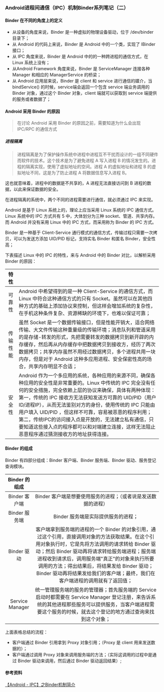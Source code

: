 ### Android进程间通信（IPC）机制Binder系列笔记（二）

#### Binder 在不同的角度上的定义

* 从设备的角度来说，Binder 是一种虚拟的物理设备驱动，位于 /dev/binder 目录下；
* 从 Android 的代码上来说，Binder 是 Android 中的一个类，实现了 IBinder 接口；
* 从 IPC 角度来说，Binder 是 Android 中的的一种跨进程的通信方式，在 Linux 系统上没有；
* 从Android Framework 角度来说，Binder 是 ServiceManager 连接各种 Manager 和相应的 ManagerService 的桥梁；
* 从 Android 应用层来说，Binder 是 client 和 service 进行通信的媒介，当 bindService() 的时候，service端会返回一个包含 service 端业务调用的 Binder 对象，通过这个 Binder 对象，client 端就可以获取到 service 端提供的服务或者数据了；

#### Android 采用 Binder 的原因

> 在讨论 Android 采用 Binder 的原因之前，需要知道为什么会出现 IPC/RPC 的通信方式

##### 进程隔离

> 进程隔离是为了保护操作系统中进程中进程互不干扰而设计的一组不同硬件而软件的技术。这个技术是为了避免进程 A 写入进程 B 的情况发生的。进程的隔离实现，使用了虚拟地址的空间。进程 A 的虚拟地址和进程 B 的虚拟地址不同，这是为了防止进程 A 将数据信息写入进程 B。

这也就意味着，进程中的数据是不共享的，A 进程无法直接访问到 B 进程的数据，以此来保证数据的安全。

在进程隔离的系统中，两个不同的进程需要进行通信，就必须通过 IPC 来实现。



Android 是基于 Linux 系统上的，理论上应当采用 Linux 系统的 IPC 通信方式。Linux 系统中的 IPC 方式共有 5 中，大体划分为三种 socket、管道、共享内存。而 Android 并没有采用 Linux 中的 IPC 方式，而采用称为 Binder 的 IPC 方式。

Binder 是一种基于 Client-Service 通行模式的通信方式，传输过程只需要一次拷贝，可以为发送方添加 UID/PID 标记，支持实名 Binder 和匿名 Binder，安全性高；

下表描述 Linux 中的 IPC 的特性，来与 Android 中的 Binder 对比，以解析采用 Binder 的原因：

|特性||
:--:|:--
|可靠性|Android 中希望得到的是一种 Client-Service 的通信方式，而 Linux 中符合这种通信方式的只有 Socket。虽然可以在其他四种方式的基础上添加协议来控制，但这样会增加系统的复杂性，在手机这种条件复杂、资源稀缺的环境下，也难以保证可靠；|
|传输性能|虽然 Socket 是一个数据传输接口，但是性能开销大，适合网络传输、大文件传输这种重量级的传输环境；消息队列和管道采用的是存储-转发的形式，先把需要转发的数据拷贝到新开辟的内存缓存，然后再从内存缓存中把数据拷贝到接收方，经历了两次数据拷贝；共享内存虽然不用经过数据拷贝，多个进程共用一块内存，但是对于 Android 这种多应用进程、安全保密性高的场合，共享内存明显不合适；|
|安全性|Android 作为一个多应用的系统，各种应用的来源不同，确保各种应用的安全性是非常重要的。Linux 中传统的 IPC 完全没有任何的安全措施，完全依赖上层的协议来确保，具体有两种体现：第一，传统的 IPC 接收方无法获知发送方可靠的 UID/PID（用户ID/进程IP），从而无法鉴别对方的身份，使用传统的 IPC 只能由用户填入 UID/PID ，但这样不可靠，容易被恶意的程序利用；第二，传统IPC的访问接入点是开放的，无法建立私有通信，只要知道这些接入点的程序都可以和对端建立连接，这样无法阻止恶意程序通过猜测接收方的地址获得连接。|

#### Binder 的组成

Binder 有四部分组成：Binder 客户端、Binder 服务端、Binder 驱动、服务登记查询模块。

|Binder 的组成||
:--:|:--:
|Binder 客户端|Binder 客户端是想要使用服务的进程；（或者说是发送数据的进程）|
|Binder 服务端|Binder 服务端是实际提供服务的进程；|
|Binder 驱动| 客户端拿到服务端的进程的一个 Binder 的对象引用，通过这个引用，直接调用对象的方法获取结果。在这个引用对象执行时，它是先将方法调用的请求转给 Binder 驱动；然后 Binder 驱动再将请求转给服务端进程；服务端进程收到请求后，调用服务端"真正"的对象来执行所要调用的方法；得出结果后，将结果发给 Binder 驱动；Binder 驱动再将结果发给我们的客户端；最终，我们在客户端进程的调用就有了返回值；|
|Service Manager|统一管理服务端的服务的管理器；首先服务端的 Service 启动时都需要在 Service Manager 登记注册，来告诉系统的其他进程那些服务可以提供服务，当客户端进程需要这个服务的时候，就去这个登记的地方通过查询来找到这个对象；|

上面表格总结的流程：

- 客户端通过 Binder 引用拿到 Proxy 对象引用；（Proxy 是 client 用来发送数据的）；
- 客户端通过调用 Proxy 对象来调用服务端的方法；（实际这调用的过程中是通过 Binder 驱动来调用，然后通过 Binder 驱动返回结果）;


#### 参考资料

[【Android - IPC】之Binder机制简介](https://www.cnblogs.com/itgungnir/p/6640120.html)









